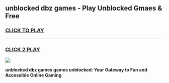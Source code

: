 
## unblocked dbz games - Play Unblocked Gmaes & Free
<h3>
<a href="https://premium.freeplayer.one?title=unblocked_dbz_games&ref=19F">CLICK TO PLAY</a></h3>
<hr>

<h3>
<a href="https://premium.freeplayer.one?title=unblocked_dbz_games&ref=19F">CLICK 2 PLAY</a>
  
</h3>

<a href="https://premium.freeplayer.one?title=unblocked_dbz_games&ref=19F/"><img src="https://clearcache.store/games.png"></a>


**unblocked dbz games games unblocked: Your Gateway to Fun and Accessible Online Gaming**
